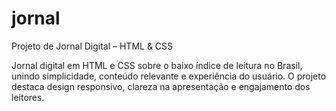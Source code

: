 # jornal
Projeto de Jornal Digital – HTML &amp; CSS

Jornal digital em HTML e CSS sobre o baixo índice de leitura no Brasil, unindo simplicidade, conteúdo relevante e experiência do usuário. O projeto destaca design responsivo, clareza na apresentação e engajamento dos leitores.
